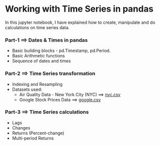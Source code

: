 # Working with Time Series in pandas

In this jupyter notebook, I have explained how to create, manipulate and do calculations on time series data.

### Part-1 ==> Dates & Times in pandas
  * Basic building blocks - pd.Timestamp, pd.Period.
  * Basic Arithmetic functions
  * Sequence of dates and times
### Part-2 ==> Time Series transformation
  * Indexing and Resampling
  * Datasets used:
      - Air Quality Data - New York City (NYC)  ==> [nyc.csv](https://github.com/Ravjot03/Time-Series-Data-in-Python/blob/main/Chapter-1/nyc.csv)
      - Google Stock Prices Data  ==> [google.csv](https://github.com/Ravjot03/Time-Series-Data-in-Python/blob/main/Chapter-1/google.csv)
### Part-3 ==> Time Series calculations
  * Lags
  * Changes
  * Returns (Percent-change)
  * Multi-period Returns
